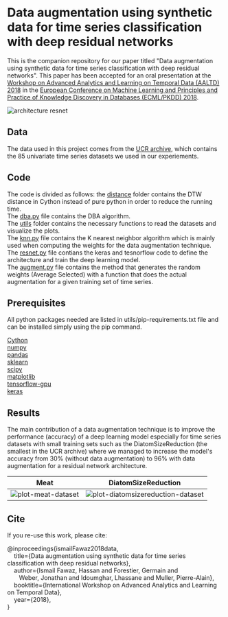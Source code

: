 # Data augmentation using synthetic data for time series classification with deep residual networks
This is the companion repository for our paper titled "Data augmentation using synthetic data for time series classification with deep residual networks".
This paper has been accepted for an oral presentation at the [Workshop on Advanced Analytics and Learning on Temporal Data (AALTD) 2018](https://project.inria.fr/aaldt18/) in the [European Conference on Machine Learning and Principles and Practice of Knowledge Discovery in Databases (ECML/PKDD) 2018](http://www.ecmlpkdd2018.org/).

![architecture resnet](https://github.com/hfawaz/aaltd18/blob/master/png/resnet-archi.png)

## Data
The data used in this project comes from the [UCR archive](http://www.cs.ucr.edu/~eamonn/time_series_data/), which contains the 85 univariate time series datasets we used in our experiements. 

## Code
The code is divided as follows: the [distance](https://github.com/hfawaz/aaltd18/tree/master/distances/dtw) folder contains the DTW distance in Cython instead of pure python in order to reduce the running time.  
The [dba.py](https://github.com/hfawaz/aaltd18/blob/master/dba.py) file contains the DBA algorithm.  
The [utils](https://github.com/hfawaz/aaltd18/tree/master/utils) folder contains the necessary functions to read the datasets and visualize the plots.  
The [knn.py](https://github.com/hfawaz/aaltd18/tree/master/knn.py) file contains the K nearest neighbor algorithm which is mainly used when computing the weights for the data augmentation technique.  
The [resnet.py](https://github.com/hfawaz/aaltd18/tree/master/resnet.py) file contians the keras and tesnorflow code to define the architecture and train the deep learning model.  
The [augment.py](https://github.com/hfawaz/aaltd18/tree/master/augment.py) file contains the method that generates the random weights (Average Selected) with a function that does the actual augmentation for a given training set of time series.  

## Prerequisites
All python packages needed are listed in utils/pip-requirements.txt file and can be installed simply using the pip command. 

[Cython](http://cython.org/)  
[numpy](http://www.numpy.org/)  
[pandas](https://pandas.pydata.org/)  
[sklearn](http://scikit-learn.org/stable/)  
[scipy](https://www.scipy.org/)  
[matplotlib](https://matplotlib.org/)  
[tensorflow-gpu](https://www.tensorflow.org/)  
[keras](https://keras.io/)  

## Results
The main contribution of a data augmentation technique is to improve the performance (accuracy) of a deep learning model especially for time series datasets with small training sets such as the DiatomSizeReduction (the smallest in the UCR archive) where we managed to increase the model's accuracy from 30% (without data augmentation) to 96% with data augmentation for a residual network architecture. 

Meat             |  DiatomSizeReduction
:-------------------------:|:-------------------------:
![plot-meat-dataset](https://github.com/hfawaz/aaltd18/blob/master/png/plot-meat.png)  |  ![plot-diatomsizereduction-dataset](https://github.com/hfawaz/aaltd18/blob/master/png/plot-generalization.png)

## Cite

If you re-use this work, please cite:

@inproceedings{ismailFawaz2018data,  
&nbsp;&nbsp;&nbsp;&nbsp;title={Data augmentation using synthetic data for time series classification with deep residual networks},  
&nbsp;&nbsp;&nbsp;&nbsp;author={Ismail Fawaz, Hassan and Forestier, Germain and  
&nbsp;&nbsp;&nbsp;&nbsp;&nbsp;&nbsp;&nbsp;Weber, Jonathan and Idoumghar, Lhassane and Muller, Pierre-Alain},  
&nbsp;&nbsp;&nbsp;&nbsp;booktitle={International Workshop on Advanced Analytics and Learning on Temporal Data},  
&nbsp;&nbsp;&nbsp;&nbsp;year={2018},  
}
